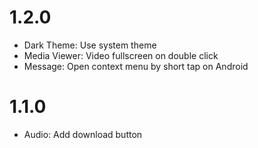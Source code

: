 # 1.2.0
- Dark Theme: Use system theme
- Media Viewer: Video fullscreen on double click
- Message: Open context menu by short tap on Android

# 1.1.0
- Audio: Add download button

